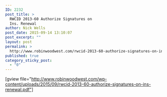 ```yaml
---
ID: 2232
post_title: >
  RWCID 2013-60 Authorize Signatures on
  Ins. Renewal
author: Nick Wells
post_date: 2015-09-14 13:10:07
post_excerpt: ""
layout: post
permalink: >
  http://www.robinwoodwest.com/rwcid-2013-60-authorize-signatures-on-ins-renewal/
published: true
category_sticky_post:
  - "0"
---
```

[gview file="http://www.robinwoodwest.com/wp-content/uploads/2015/09/rwcid-2013-60-authorize-signatures-on-ins-renewal.pdf"]